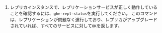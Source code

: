 1. レプリカインスタンスで、レプリケーションサービスが正しく動作していることを確認するには、`ghe-repl-status`を実行してください。 このコマンドは、レプリケーションが問題なく進行しており、レプリカがアップグレードされていれば、すべてのサービスに対して`OK`を返します。
